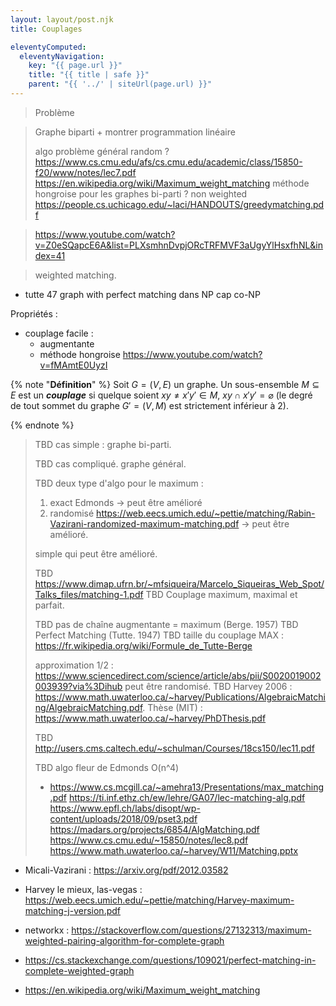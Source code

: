 ```yaml
---
layout: layout/post.njk
title: Couplages

eleventyComputed:
  eleventyNavigation:
    key: "{{ page.url }}"
    title: "{{ title | safe }}"
    parent: "{{ '../' | siteUrl(page.url) }}"
---
```


> Problème

> Graphe biparti + montrer programmation linéaire
> 
> algo problème général
> random ?
> <https://www.cs.cmu.edu/afs/cs.cmu.edu/academic/class/15850-f20/www/notes/lec7.pdf>
> <https://en.wikipedia.org/wiki/Maximum_weight_matching>
> méthode hongroise pour les graphes bi-parti ?
> non weighted <https://people.cs.uchicago.edu/~laci/HANDOUTS/greedymatching.pdf>

> <https://www.youtube.com/watch?v=Z0eSQapcE6A&list=PLXsmhnDvpjORcTRFMVF3aUgyYlHsxfhNL&index=41>

> weighted matching.

- tutte 47 graph with perfect matching dans NP cap co-NP

Propriétés :

- couplage facile :
  - augmentante
  - méthode hongroise <https://www.youtube.com/watch?v=fMAmtE0UyzI>


{% note "**Définition**" %}
Soit $G = (V, E)$ un graphe. Un sous-ensemble $M\subseteq E$ est un **_couplage_** si quelque soient $xy \neq x'y' \in M$, $xy \cap x'y' =\varnothing$ (le degré de tout sommet du graphe $G'=(V, M)$ est strictement inférieur à 2).

{% endnote  %}

> TBD cas simple : graphe bi-parti.
>
> TBD cas compliqué. graphe général.
> 
> TBD deux type d'algo pour le maximum :
>
> 1. exact Edmonds -> peut être amélioré
> 2. randomisé <https://web.eecs.umich.edu/~pettie/matching/Rabin-Vazirani-randomized-maximum-matching.pdf> -> peut être amélioré.
> 
> 
>  simple qui peut être amélioré.
> 
> TBD <https://www.dimap.ufrn.br/~mfsiqueira/Marcelo_Siqueiras_Web_Spot/Talks_files/matching-1.pdf> 
> TBD Couplage maximum, maximal et parfait.
>
> TBD pas de chaîne augmentante = maximum (Berge. 1957)
> TBD Perfect Matching (Tutte. 1947)
> TBD taille du couplage MAX : <https://fr.wikipedia.org/wiki/Formule_de_Tutte-Berge>
>
> approximation 1/2 : <https://www.sciencedirect.com/science/article/abs/pii/S0020019002003939?via%3Dihub>
> peut être randomisé.
> TBD Harvey 2006 : <https://www.math.uwaterloo.ca/~harvey/Publications/AlgebraicMatching/AlgebraicMatching.pdf>. Thèse (MIT) : <https://www.math.uwaterloo.ca/~harvey/PhDThesis.pdf>
> 
> TBD <http://users.cms.caltech.edu/~schulman/Courses/18cs150/lec11.pdf>
>
> TBD algo fleur de Edmonds O(n^4)
> 
> - <https://www.cs.mcgill.ca/~amehra13/Presentations/max_matching.pdf>
> <https://ti.inf.ethz.ch/ew/lehre/GA07/lec-matching-alg.pdf>
> <https://www.epfl.ch/labs/disopt/wp-content/uploads/2018/09/pset3.pdf>
>  <https://madars.org/projects/6854/AlgMatching.pdf>
>  <https://www.cs.cmu.edu/~15850/notes/lec8.pdf>
>  <https://www.math.uwaterloo.ca/~harvey/W11/Matching.pptx>
> 
  - Micali-Vazirani : <https://arxiv.org/pdf/2012.03582>
  - Harvey le mieux, las-vegas : <https://web.eecs.umich.edu/~pettie/matching/Harvey-maximum-matching-j-version.pdf>

- networkx : <https://stackoverflow.com/questions/27132313/maximum-weighted-pairing-algorithm-for-complete-graph>
- <https://cs.stackexchange.com/questions/109021/perfect-matching-in-complete-weighted-graph>
- <https://en.wikipedia.org/wiki/Maximum_weight_matching>